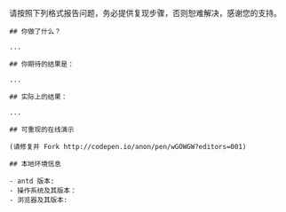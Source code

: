请按照下列格式报告问题，务必提供复现步骤，否则恕难解决，感谢您的支持。

```
## 你做了什么？

...

## 你期待的结果是：

...

## 实际上的结果：

...

## 可重现的在线演示

(请修复并 Fork http://codepen.io/anon/pen/wGOWGW?editors=001)

## 本地环境信息

- antd 版本:
- 操作系统及其版本：
- 浏览器及其版本:
```
